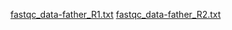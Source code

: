 [fastqc_data-father_R1.txt](https://github.com/662amandeep/Team-Genomics-One-A/files/7015711/fastqc_data-father_R1.txt)
[fastqc_data-father_R2.txt](https://github.com/662amandeep/Team-Genomics-One-A/files/7015717/fastqc_data-father_R2.txt)

